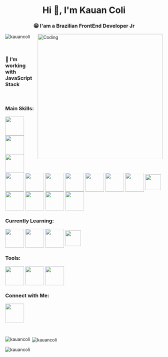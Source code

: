 <h1 align="center">Hi 👋, I'm Kauan Coli</h1>
<h3 align="center">😁 I'am a Brazilian FrontEnd Developer Jr</h3>
<img align="right" alt="Coding" width="400" src="https://media0.giphy.com/media/v1.Y2lkPTc5MGI3NjExOTAyZTg4YzQ1ZmZhMTEzMGMyN2NiNTBlYzQ0MTk3YWUzYTFhZmE3NiZjdD1n/qgQUggAC3Pfv687qPC/giphy.gif">

<p align="left"> <img src="https://komarev.com/ghpvc/?username=kauancoli&label=Profile%20views&color=0e75b6&style=flat" alt="kauancoli" /> </p>

<br>

### 🔭 I’m working with **JavaScript Stack**

<div style="display: inline_block"><br>  
  
  ### Main Skills:
  <img align="center" height="60" width="60" src="https://cdn.jsdelivr.net/gh/devicons/devicon/icons/react/react-original.svg"/>
  <img align="center" height="60" width="60" src="https://cdn.jsdelivr.net/gh/devicons/devicon/icons/typescript/typescript-original.svg"/>
  <img align="center" height="60" width="60" src="https://cdn.jsdelivr.net/gh/devicons/devicon/icons/javascript/javascript-original.svg"/>
  <img align="center" height="60" width="60" src="https://cdn.jsdelivr.net/gh/devicons/devicon/icons/nextjs/nextjs-line.svg"/>
  <img align="center" height="60" width="60" src="https://cdn.jsdelivr.net/gh/devicons/devicon/icons/git/git-original.svg"/>  
  <img align="center" height="60" width="60" src="https://cdn.jsdelivr.net/gh/devicons/devicon/icons/tailwindcss/tailwindcss-plain.svg"/>
  <img align="center" height="60" width="60" src="https://cdn.jsdelivr.net/gh/devicons/devicon/icons/sass/sass-original.svg"/>
  <img align="center" height="60" width="60" src="https://cdn.jsdelivr.net/gh/devicons/devicon/icons/wordpress/wordpress-plain.svg"/>
  <img align="center" height="60" width="60" src="https://cdn.jsdelivr.net/gh/devicons/devicon/icons/mysql/mysql-plain-wordmark.svg"/>  
  <img align="center" height="60" width="60" src="https://cdn.jsdelivr.net/gh/devicons/devicon/icons/threejs/threejs-original.svg"/>
  <img align="center" height="50" width="50" src="https://cdn.jsdelivr.net/gh/devicons/devicon/icons/csharp/csharp-original.svg"/>
  <img align="center" height="60" width="60" src="https://cdn.jsdelivr.net/gh/devicons/devicon/icons/php/php-original.svg"/>
  <img align="center" height="60" width="60" src="https://cdn.jsdelivr.net/gh/devicons/devicon/icons/vuejs/vuejs-original.svg"/>
  <img align="center" height="60" width="60" src="https://cdn.jsdelivr.net/gh/devicons/devicon/icons/python/python-original.svg"/>
  <img align="center" height="60" width="60" src="https://cdn.jsdelivr.net/gh/devicons/devicon/icons/cplusplus/cplusplus-original.svg"/>

  ### Currently Learning:
  <img align="center" height="60" width="60" src="https://cdn.jsdelivr.net/gh/devicons/devicon/icons/nodejs/nodejs-original.svg"/>
  <img align="center" height="60" width="60" src="https://cdn.jsdelivr.net/gh/devicons/devicon/icons/mongodb/mongodb-original.svg"/>
  <img align="center" height="60" width="60" src="https://cdn.jsdelivr.net/gh/devicons/devicon/icons/express/express-original.svg"/>
  <img align="center" height="50" width="50" src="https://cdn.jsdelivr.net/gh/devicons/devicon/icons/java/java-original.svg"/>

  ### Tools:
  <img align="center" height="60" width="60" src="https://cdn.jsdelivr.net/gh/devicons/devicon/icons/vscode/vscode-original.svg"/>
  <img align="center" height="60" width="60" src="https://cdn.jsdelivr.net/gh/devicons/devicon/icons/visualstudio/visualstudio-plain.svg"/>
  <img align="center" height="60" width="60" src="https://cdn.jsdelivr.net/gh/devicons/devicon/icons/github/github-original.svg" />

  ### Connect with Me:
  <a href="https://linkedin.com/in/kauan-coli" target="blank">  <img align="center" height="60" width="60" src="https://cdn.jsdelivr.net/gh/devicons/devicon/icons/linkedin/linkedin-original.svg"/></a>
</div>

<br>

<div>
  <p><img align="left" src="https://github-readme-stats.vercel.app/api/top-langs?username=kauancoli&show_icons=true&locale=en&layout=compact" alt="kauancoli" /></p>

  <p>&nbsp;<img align="center" src="https://github-readme-stats.vercel.app/api?username=kauancoli&show_icons=true&locale=en" alt="kauancoli" /></p>

  <p><img align="center" src="https://github-readme-streak-stats.herokuapp.com/?user=kauancoli&" alt="kauancoli" /></p>
</div>
